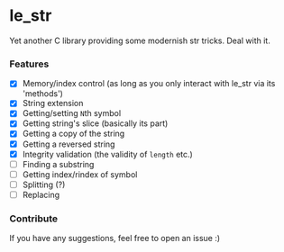 # le_str

Yet another C library providing some modernish str tricks. Deal with it.

### Features
- [x] Memory/index control (as long as you only interact with le_str via its 'methods')
- [x] String extension
- [x] Getting/setting `N`th symbol
- [x] Getting string's slice (basically its part)
- [x] Getting a copy of the string
- [x] Getting a reversed string
- [x] Integrity validation (the validity of `length` etc.)
- [ ] Finding a substring
- [ ] Getting index/rindex of symbol
- [ ] Splitting (?)
- [ ] Replacing

### Contribute
If you have any suggestions, feel free to open an issue :)
